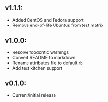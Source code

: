 ## v1.1.1:

* Added CentOS and Fedora support
* Remove end-of-life Ubuntus from test matrix

## v1.0.0:

* Resolve foodcritic warnings
* Convert README to markdown
* Rename attributes file to default.rb
* Add test kitchen support

## v0.1.0:

* Current/initial release
